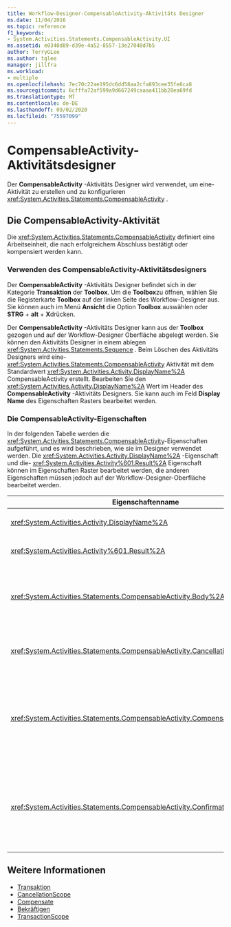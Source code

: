 ```yaml
---
title: Workflow-Designer-CompensableActivity-Aktivitäts Designer
ms.date: 11/04/2016
ms.topic: reference
f1_keywords:
- System.Activities.Statements.CompensableActivity.UI
ms.assetid: e0340d89-d39e-4a52-8557-13e27040d7b5
author: TerryGLee
ms.author: tglee
manager: jillfra
ms.workload:
- multiple
ms.openlocfilehash: 7ec70c22ae195dc6dd58aa2cfa893cee35fe6ca8
ms.sourcegitcommit: 6cfffa72af599a9d667249caaaa411bb28ea69fd
ms.translationtype: MT
ms.contentlocale: de-DE
ms.lasthandoff: 09/02/2020
ms.locfileid: "75597099"
---
```

# <a name="compensableactivity-activity-designer"></a>CompensableActivity-Aktivitätsdesigner

Der **CompensableActivity** -Aktivitäts Designer wird verwendet, um eine-Aktivität zu erstellen und zu konfigurieren <xref:System.Activities.Statements.CompensableActivity> .

## <a name="the-compensableactivity-activity"></a>Die CompensableActivity-Aktivität
 Die <xref:System.Activities.Statements.CompensableActivity> definiert eine Arbeitseinheit, die nach erfolgreichem Abschluss bestätigt oder kompensiert werden kann.

### <a name="using-the-compensableactivity-activity-designer"></a>Verwenden des CompensableActivity-Aktivitätsdesigners
 Der **CompensableActivity** -Aktivitäts Designer befindet sich in der Kategorie **Transaktion** der **Toolbox**. Um die **Toolbox**zu öffnen, wählen Sie die Registerkarte **Toolbox** auf der linken Seite des Workflow-Designer aus. Sie können auch im Menü **Ansicht** die Option **Toolbox** auswählen oder **STRG** + **alt** + **X**drücken.

 Der **CompensableActivity** -Aktivitäts Designer kann aus der **Toolbox** gezogen und auf der Workflow-Designer Oberfläche abgelegt werden. Sie können den Aktivitäts Designer in einem ablegen <xref:System.Activities.Statements.Sequence> . Beim Löschen des Aktivitäts Designers wird eine- <xref:System.Activities.Statements.CompensableActivity> Aktivität mit dem Standardwert <xref:System.Activities.Activity.DisplayName%2A> CompensableActivity erstellt. Bearbeiten Sie den <xref:System.Activities.Activity.DisplayName%2A> Wert im Header des **CompensableActivity** -Aktivitäts Designers. Sie kann auch im Feld **Display Name** des Eigenschaften Rasters bearbeitet werden.

### <a name="the-compensableactivity-properties"></a>Die CompensableActivity-Eigenschaften
 In der folgenden Tabelle werden die <xref:System.Activities.Statements.CompensableActivity>-Eigenschaften aufgeführt, und es wird beschrieben, wie sie im Designer verwendet werden. Die <xref:System.Activities.Activity.DisplayName%2A> -Eigenschaft und die- <xref:System.Activities.Activity%601.Result%2A> Eigenschaft können im Eigenschaften Raster bearbeitet werden, die anderen Eigenschaften müssen jedoch auf der Workflow-Designer-Oberfläche bearbeitet werden.

|Eigenschaftenname|Erforderlich|Verbrauch|
|-|--------------|-|
|<xref:System.Activities.Activity.DisplayName%2A>|Falsch|Der optionale Anzeigename der <xref:System.Activities.Statements.CompensableActivity>-Aktivität. Der Standardwert lautet CompensableActivity.|
|<xref:System.Activities.Activity%601.Result%2A>|Falsch|Gibt den Rückgabewert der <xref:System.Activities.Statements.CompensableActivity> an. Diese Eigenschaft muss im Eigenschaftenraster bearbeitet werden.|
|<xref:System.Activities.Statements.CompensableActivity.Body%2A>|Richtig|Gibt die Aktivität an, für die Kompensations-, Abbruch- und Bestätigungslogik bereitgestellt wurde. Um die-Aktivität hinzuzufügen, legen Sie <xref:System.Activities.Statements.CompensableActivity.Body%2A> eine Aktivität aus der **Toolbox** im Feld **Body** des **CompensableActivity** -Aktivitäts Designers ab. Fügen Sie den Hinweis Text "Aktivität hier ablegen" hinzu.|
|<xref:System.Activities.Statements.CompensableActivity.CancellationHandler%2A>|Falsch|Gibt die Aktivität an, die ausgeführt wird, wenn ein Abbruch vorliegt. Um die-Aktivität hinzuzufügen, löschen Sie Ihren Designer aus der **Toolbox** im Feld **cancellationhandler** im **CompensableActivity** -Aktivitäts Designer. Fügen Sie den Hinweis Text "Aktivität hier ablegen" hinzu.|
|<xref:System.Activities.Statements.CompensableActivity.CompensationHandler%2A>|Falsch|Gibt die Aktivität an, die beim Kompensieren der <xref:System.Activities.Statements.CompensableActivity.Body%2A>-Aktivität ausgeführt werden soll. Dieser Handler kann explizit mithilfe der <xref:System.Activities.Statements.Compensate>-Aktivität aufgerufen werden.<br /><br /> Um die-Aktivität hinzuzufügen, löschen Sie Ihren Aktivitäts Designer aus der **Toolbox** in das Feld **compensationhandler** im **CompensableActivity** -Aktivitäts Designer. Fügen Sie den Hinweis Text "Aktivität hier ablegen" hinzu.|
|<xref:System.Activities.Statements.CompensableActivity.ConfirmationHandler%2A>|Falsch|Gibt die Aktivität an, die beim Bestätigen der <xref:System.Activities.Statements.CompensableActivity.Body%2A>-Aktivität ausgeführt werden soll. Dieser Handler kann explizit mithilfe der <xref:System.Activities.Statements.Confirm>-Aktivität aufgerufen werden.<br /><br /> Um die-Aktivität hinzuzufügen, löschen Sie Ihren Aktivitäts Designer aus der **Toolbox** in das Feld **confirmationhandler** im **CompensableActivity** -Aktivitäts Designer. Fügen Sie den Hinweis Text "Aktivität hier ablegen" hinzu.|

## <a name="see-also"></a>Weitere Informationen

- [Transaktion](../workflow-designer/transaction-activity-designers.md)
- [CancellationScope](../workflow-designer/cancellationscope-activity-designer.md)
- [Compensate](../workflow-designer/compensate-activity-designer.md)
- [Bekräftigen](../workflow-designer/confirm-activity-designer.md)
- [TransactionScope](../workflow-designer/transactionscope-activity-designer.md)
